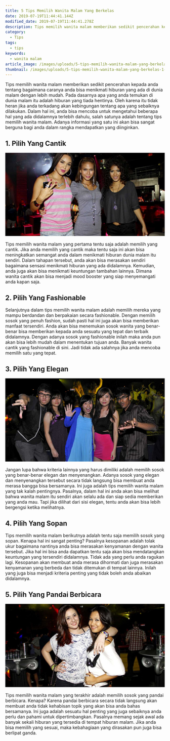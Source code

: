 ```yaml
---
title: 5 Tips Memilih Wanita Malam Yang Berkelas
date: 2019-07-19T11:44:41.144Z
modified_date: 2019-07-19T11:44:41.278Z
description: Tips memilih wanita malam memberikan sedikit pencerahan kepada anda tentang bagaimana caranya anda bisa menikmati hiburan yang ada di dunia malam.
category:
  - Tips
tags:
  - tips
keywords:
  - wanita malam
article_image: /images/uploads/5-tips-memilih-wanita-malam-yang-berkelas-3.jpg
thumbnail: /images/uploads/5-tips-memilih-wanita-malam-yang-berkelas-1-001.jpg
---
```

Tips memilih wanita malam memberikan sedikit pencerahan kepada anda tentang bagaimana caranya anda bisa menikmati hiburan yang ada di dunia malam dengan lebih mudah. Pada dasarnya apa yang anda temukan di dunia malam itu adalah hiburan yang tiada hentinya. Oleh karena itu tidak heran jika anda terkadang akan kebingungan tentang apa yang sebaiknya dilakukan. Dalam hal ini, anda bisa mencoba untuk mengetahui beberapa hal yang ada didalamnya terlebih dahulu, salah satunya adalah tentang tips memilih wanita malam. Adanya informasi yang satu ini akan bisa sangat berguna bagi anda dalam rangka mendapatkan yang diinginkan.



## 1. Pilih Yang Cantik

![5 Tips Memilih Wanita Malam Yang Berkelas](/images/uploads/5-tips-memilih-wanita-malam-yang-berkelas-3.jpg)

Tips memilih wanita malam yang pertama tentu saja adalah memilih yang cantik. Jika anda memilih yang cantik maka tentu saja ini akan bisa meningkatkan semangat anda dalam menikmati hiburan dunia malam itu sendiri. Dalam tahapan tersebut, anda akan bisa merasakan sendiri bagaimana sensasi menikmati hiburan yang ada didalamnya. Kemudian, anda juga akan bisa menikmati keuntungan tambahan lainnya. Dimana wanita cantik akan bisa menjadi mood booster yang siap menyemangati anda kapan saja.



## 2. Pilih Yang Fashionable

Selanjutnya dalam tips memilih wanita malam adalah memilih mereka yang mampu berdandan dan berpakaian secara fashionable. Dengan memilih sosok yang penuh fashion, sudah pasti hal ini juga akan bisa memberikan manfaat tersendiri. Anda akan bisa menemukan sosok wanita yang benar-benar bisa memberikan kepada anda sesuatu yang tepat dan terbaik didalamnya. Dengan adanya sosok yang fashionable inilah maka anda pun akan bisa lebih mudah dalam menentukan tujuan anda. Banyak wanita cantik yang fashionable di sini. Jadi tidak ada salahnya jika anda mencoba memilih satu yang tepat.



## 3. Pilih Yang Elegan

![5 Tips Memilih Wanita Malam Yang Berkelas](/images/uploads/5-tips-memilih-wanita-malam-yang-berkelas-2.jpg)

Jangan lupa bahwa kriteria lainnya yang harus dimiliki adalah memilih sosok yang benar-benar elegan dan menyenangkan. Adanya sosok yang elegan dan menyenangkan tersebut secara tidak langsung bisa membuat anda merasa bangga bisa bersamanya. Ini juga adalah tips memilih wanita malam yang tak kalah pentingnya. Pasalnya, dalam hal ini anda akan bisa melihat bahwa wanita malam itu sendiri akan selalu ada dan siap sedia memberikan yang anda mau. Tapi jika dilihat dari sisi elegan, tentu anda akan bisa lebih bergengsi ketika melihatnya.



## 4. Pilih Yang Sopan 

Tips memilih wanita malam berikutnya adalah tentu saja memilih sosok yang sopan. Kenapa hal ini sangat penting? Pasalnya kesopanan adalah tolak ukur bagaimana nantinya anda bisa merasakan kenyamanan dengan wanita tersebut. Jika hal ini bisa anda dapatkan tentu saja akan bisa mendatangkan keuntungan yang tersendiri didalamnya. Tidak ada yang perlu anda ragukan lagi. Kesopanan akan membuat anda merasa dihormati dan juga merasakan kenyamanan yang berbeda dan tidak ditemukan di tempat lainnya. Inilah yang juga bisa menjadi kriteria penting yang tidak boleh anda abaikan didalamnya.



## 5. Pilih Yang Pandai Berbicara

![5 Tips Memilih Wanita Malam Yang Berkelas](/images/uploads/5-tips-memilih-wanita-malam-yang-berkelas-1.jpg)

Tips memilih wanita malam yang terakhir adalah memilih sosok yang pandai berbicara. Kenapa? Karena pandai berbicara secara tidak langsung akan membuat anda tidak kehabisan topik yang akan bisa anda bahas bersamanya. Ini juga adalah sesuatu hal penting yang juga sebaiknya anda perlu dan pahami untuk dipertimbangkan. Pasalnya memang sejak awal ada banyak sekali hiburan yang tersedia di tempat hiburan malam. Jika anda bisa memilih yang sesuai, maka kebahagiaan yang dirasakan pun juga bisa berlipat ganda.
